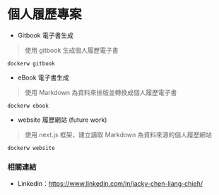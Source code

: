 # 個人履歷專案

+ Gitbook 電子書生成
> 使用 gitbook 生成個人履歷電子書

```
dockerw gitbook
```

+ eBook 電子書生成
> 使用 Markdown 為資料來排版並轉換成個人履歷電子書

```
dockerw ebook
```

+ website 履歷網站 (future work)
> 使用 next.js 框架，建立讀取 Markdown 為資料來源的個人履歷網站

```
dockerw website
```


### 相關連結

- Linkedin：https://www.linkedin.com/in/jacky-chen-liang-chieh/
